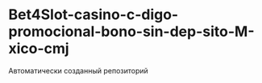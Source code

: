 # Bet4Slot-casino-c-digo-promocional-bono-sin-dep-sito-M-xico-cmj
Автоматически созданный репозиторий
